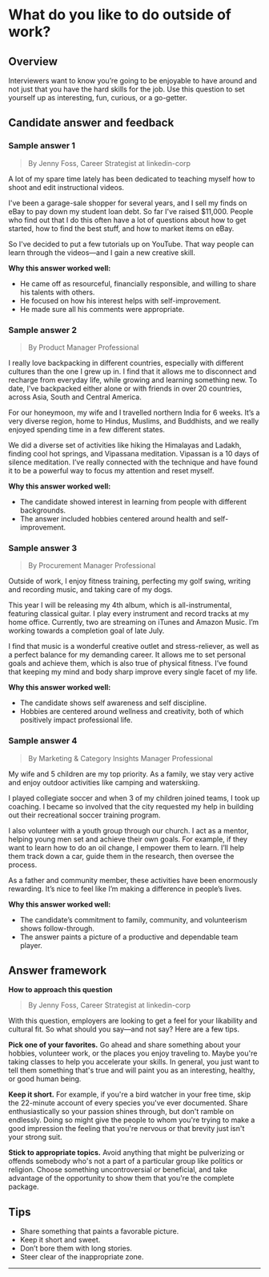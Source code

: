 # What do you like to do outside of work?

## Overview
Interviewers want to know you’re going to be enjoyable to have around and not just that you have the hard skills for the job. Use this question to set yourself up as interesting, fun, curious, or a go-getter.

## Candidate answer and feedback

### Sample answer 1
> By Jenny Foss, Career Strategist at linkedin-corp

A lot of my spare time lately has been dedicated to teaching myself how to shoot and edit instructional videos.

I've been a garage-sale shopper for several years, and I sell my finds on eBay to pay down my student loan debt. So far I've raised $11,000. People who find out that I do this often have a lot of questions about how to get started, how to find the best stuff, and how to market items on eBay.

So I've decided to put a few tutorials up on YouTube. That way people can learn through the videos—and I gain a new creative skill.

**Why this answer worked well:**

* He came off as resourceful, financially responsible, and willing to share his talents with others.
* He focused on how his interest helps with self-improvement.
* He made sure all his comments were appropriate.

### Sample answer 2
> By Product Manager Professional

I really love backpacking in different countries, especially with different cultures than the one I grew up in. I find that it allows me to disconnect and recharge from everyday life, while growing and learning something new. To date, I’ve backpacked either alone or with friends in over 20 countries, across Asia, South and Central America.

For our honeymoon, my wife and I travelled northern India for 6 weeks. It’s a very diverse region, home to Hindus, Muslims, and Buddhists, and we really enjoyed spending time in a few different states.

We did a diverse set of activities like hiking the Himalayas and Ladakh, finding cool hot springs, and Vipassana meditation. Vipassan is a 10 days of silence meditation. I’ve really connected with the technique and have found it to be a powerful way to focus my attention and reset myself.

**Why this answer worked well:**

* The candidate showed interest in learning from people with different backgrounds.
* The answer included hobbies centered around health and self-improvement.

### Sample answer 3
> By Procurement Manager Professional

Outside of work, I enjoy fitness training, perfecting my golf swing, writing and recording music, and taking care of my dogs.

This year I will be releasing my 4th album, which is all-instrumental, featuring classical guitar. I play every instrument and record tracks at my home office. Currently, two are streaming on iTunes and Amazon Music. I’m working towards a completion goal of late July.

I find that music is a wonderful creative outlet and stress-reliever, as well as a perfect balance for my demanding career. It allows me to set personal goals and achieve them, which is also true of physical fitness. I’ve found that keeping my mind and body sharp improve every single facet of my life.

**Why this answer worked well:**

* The candidate shows self awareness and self discipline.
* Hobbies are centered around wellness and creativity, both of which positively impact professional life.

### Sample answer 4
> By Marketing & Category Insights Manager Professional

My wife and 5 children are my top priority. As a family, we stay very active and enjoy outdoor activities like camping and waterskiing.

I played collegiate soccer and when 3 of my children joined teams, I took up coaching. I became so involved that the city requested my help in building out their recreational soccer training program.

I also volunteer with a youth group through our church. I act as a mentor, helping young men set and achieve their own goals. For example, if they want to learn how to do an oil change, I empower them to learn. I’ll help them track down a car, guide them in the research, then oversee the process.

As a father and community member, these activities have been enormously rewarding. It’s nice to feel like I’m making a difference in people’s lives.

**Why this answer worked well:**

* The candidate’s commitment to family, community, and volunteerism shows follow-through.
* The answer paints a picture of a productive and dependable team player.

## Answer framework

**How to approach this question**

> By Jenny Foss, Career Strategist at linkedin-corp

With this question, employers are looking to get a feel for your likability and cultural fit. So what should you say—and not say? Here are a few tips.

**Pick one of your favorites.** Go ahead and share something about your hobbies, volunteer work, or the places you enjoy traveling to. Maybe you're taking classes to help you accelerate your skills. In general, you just want to tell them something that's true and will paint you as an interesting, healthy, or good human being.

**Keep it short.** For example, if you're a bird watcher in your free time, skip the 22-minute account of every species you've ever documented. Share enthusiastically so your passion shines through, but don't ramble on endlessly. Doing so might give the people to whom you're trying to make a good impression the feeling that you're nervous or that brevity just isn't your strong suit.

**Stick to appropriate topics.** Avoid anything that might be pulverizing or offends somebody who's not a part of a particular group like politics or religion. Choose something uncontroversial or beneficial, and take advantage of the opportunity to show them that you're the complete package.

## Tips

* Share something that paints a favorable picture.
* Keep it short and sweet.
* Don’t bore them with long stories.
* Steer clear of the inappropriate zone.

---
